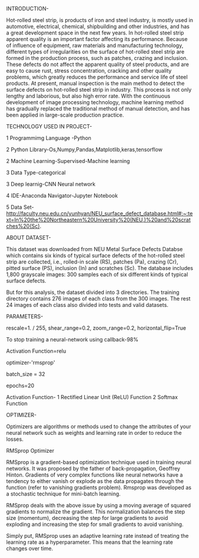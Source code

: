 INTRODUCTION-

Hot-rolled steel strip, is products of iron and steel industry, is mostly used in automotive, electrical, chemical, shipbuilding and other industries, and has a great development space in the next few years. In hot-rolled steel strip apparent quality is an important factor affecting its performance. Because of influence of equipment, raw materials and manufacturing technology, different types of irregularities on the surface of hot-rolled steel strip are formed in the production process, such as patches, crazing and inclusion. These defects do not affect the apparent quality of steel products, and are easy to cause rust, stress concentration, cracking and other quality problems, which greatly reduces the performance and service life of steel products. At present, manual inspection is the main method to detect the surface defects on hot-rolled steel strip in industry. This process is not only lengthy and laborious, but also high error rate. With the continuous development of image processing technology, machine learning method has gradually replaced the traditional method of manual detection, and has been applied in large-scale production practice.


TECHNOLOGY USED IN PROJECT-

1 Programmimg Language -Python

2 Python Library-Os,Numpy,Pandas,Matplotlib,keras,tensorflow

2 Machine Learning-Supervised-Machine learning

3 Data Type-categorical

3 Deep learnig-CNN Neural network

4 IDE-Anaconda Navigator-Jupyter Notebook

5 Data Set-http://faculty.neu.edu.cn/yunhyan/NEU_surface_defect_database.html#:~:text=In%20the%20Northeastern%20University%20(NEU,)%20and%20scratches%20(Sc).


ABOUT DATASET-

This dataset was downloaded from NEU Metal Surface Defects Databse which contains six kinds of typical surface defects of the hot-rolled steel strip are collected, i.e., rolled-in scale (RS), patches (Pa), crazing (Cr), pitted surface (PS), inclusion (In) and scratches (Sc). The database includes 1,800 grayscale images: 300 samples each of six different kinds of typical surface defects.

But for this analysis, the dataset divided into 3 directories. The training directory contains 276 images of each class from the 300 images. The rest 24 images of each class also divided into tests and valid datasets.


PARAMETERS-


rescale=1. / 255,
shear_range=0.2,
zoom_range=0.2,
horizontal_flip=True

To stop training a neural-network using callback-98%

Activation Function=relu

optimizer-'rmsprop'

batch_size = 32

epochs=20

Activation Function-
                    1 Rectified Linear Unit (ReLU) Function
                    2 Softmax Function


OPTIMIZER-

Optimizers are algorithms or methods used to change the attributes of your neural network such as weights and learning rate in order to reduce the losses.

RMSprop Optimizer

RMSprop is a gradient-based optimization technique used in training neural networks. It was proposed by the father of back-propagation, Geoffrey Hinton. Gradients of very complex functions like neural networks have a tendency to either vanish or explode as the data propagates through the function (refer to vanishing gradients problem). Rmsprop was developed as a stochastic technique for mini-batch learning.

RMSprop deals with the above issue by using a moving average of squared gradients to normalize the gradient. This normalization balances the step size (momentum), decreasing the step for large gradients to avoid exploding and increasing the step for small gradients to avoid vanishing.

Simply put, RMSprop uses an adaptive learning rate instead of treating the learning rate as a hyperparameter. This means that the learning rate changes over time.


